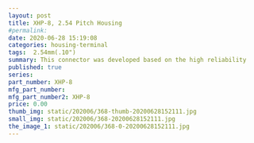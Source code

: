 ```yaml
---
layout: post
title: XHP-8, 2.54 Pitch Housing
#permalink: 
date: 2020-06-28 15:19:08
categories: housing-terminal
tags:  2.54mm(.10")
summary: This connector was developed based on the high reliability
published: true 
series: 
part_number: XHP-8
mfg_part_number: 
mfg_part_number2: XHP-8
price: 0.00
thumb_img: static/202006/368-thumb-20200628152111.jpg
small_img: static/202006/368-20200628152111.jpg
the_image_1: static/202006/368-0-20200628152111.jpg
---
```



